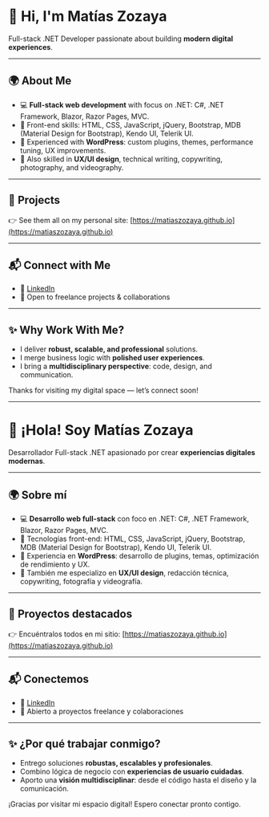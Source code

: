 # 👋 Hi, I'm Matías Zozaya  

Full-stack .NET Developer passionate about building **modern digital experiences**.  

---

## 🌍 About Me  

- 💻 **Full-stack web development** with focus on .NET: C#, .NET Framework, Blazor, Razor Pages, MVC.  
- 🎨 Front-end skills: HTML, CSS, JavaScript, jQuery, Bootstrap, MDB (Material Design for Bootstrap), Kendo UI, Telerik UI.  
- 📝 Experienced with **WordPress**: custom plugins, themes, performance tuning, UX improvements.  
- 🎥 Also skilled in **UX/UI design**, technical writing, copywriting, photography, and videography.  

---
## 🚀 Projects

👉 See them all on my personal site: [https://matiaszozaya.github.io](https://matiaszozaya.github.io)

---

## 📬 Connect with Me  

- 💼 [LinkedIn](https://www.linkedin.com)  
- 🤝 Open to freelance projects & collaborations  

---

## ✨ Why Work With Me?  

- I deliver **robust, scalable, and professional** solutions.  
- I merge business logic with **polished user experiences**.  
- I bring a **multidisciplinary perspective**: code, design, and communication.  

Thanks for visiting my digital space — let’s connect soon!  

---

# 👋 ¡Hola! Soy Matías Zozaya  

Desarrollador Full-stack .NET apasionado por crear **experiencias digitales modernas**.  

---

## 🌍 Sobre mí  

- 💻 **Desarrollo web full-stack** con foco en .NET: C#, .NET Framework, Blazor, Razor Pages, MVC.  
- 🎨 Tecnologías front-end: HTML, CSS, JavaScript, jQuery, Bootstrap, MDB (Material Design for Bootstrap), Kendo UI, Telerik UI.  
- 📝 Experiencia en **WordPress**: desarrollo de plugins, temas, optimización de rendimiento y UX.  
- 🎥 También me especializo en **UX/UI design**, redacción técnica, copywriting, fotografía y videografía.  

---

## 🚀 Proyectos destacados  

👉 Encuéntralos todos en mi sitio: [https://matiaszozaya.github.io](https://matiaszozaya.github.io) 

---

## 📬 Conectemos  

- 💼 [LinkedIn](https://www.linkedin.com)  
- 🤝 Abierto a proyectos freelance y colaboraciones  

---

## ✨ ¿Por qué trabajar conmigo?  

- Entrego soluciones **robustas, escalables y profesionales**.  
- Combino lógica de negocio con **experiencias de usuario cuidadas**.  
- Aporto una **visión multidisciplinar**: desde el código hasta el diseño y la comunicación.  

¡Gracias por visitar mi espacio digital! Espero conectar pronto contigo. 
